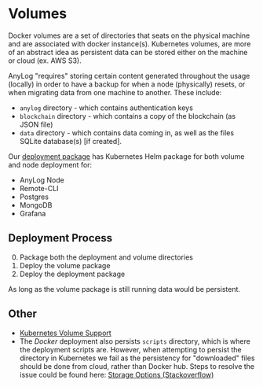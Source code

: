 # Volumes
Docker volumes are a set of directories that seats on the physical machine and are associated with docker instance(s). 
Kubernetes volumes, are more of an abstract idea as persistent data can be stored either on the machine  
or cloud (ex. AWS S3). 

AnyLog "requires" storing certain content generated throughout the usage (locally) in order to have a backup for when a 
node (physically) resets, or when migrating data from one machine to another. These include:
* `anylog` directory - which contains authentication keys
* `blockchain` directory - which contains a copy of the blockchain (as JSON file)
* `data` directory - which contains data coming in, as well as the files SQLite database(s) [if created]. 

Our [deployment package](https://github.com/AnyLog-co/deployments) has Kubernetes Helm package for both volume and node
deployment for: 
* AnyLog Node 
* Remote-CLI 
* Postgres
* MongoDB
* Grafana 

## Deployment Process
0. Package both the deployment and volume directories
1. Deploy the volume package 
2. Deploy the deployment package 

As long as the volume package is still running data would be persistent.

## Other 
* [Kubernetes Volume Support](https://kubernetes.io/docs/concepts/storage/volumes/)
* The _Docker_ deployment also persists `scripts` directory, which is where the deployment scripts are. However, when 
attempting to persist the directory in Kubernetes we fail as the persistency for "downloaded" files should be done from 
cloud, rather than Docker hub. Steps to resolve the issue could be found here: [Storage Options (Stackoverflow)](https://stackoverflow.com/questions/70895121/how-to-save-data-in-kubernetes-i-have-tried-persistent-volume-but-it-doesnt-so)   
